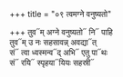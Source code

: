 +++
title = "०९ त्वमग्ने वनुष्यतो"

+++
तुव᳓म् अग्ने वनुष्यतो᳓ नि᳓ पाहि  
तुव᳓म् उ नः सहसावन्न् अवद्या᳓त्  
सं᳓ त्वा ध्वस्मन्व᳓द् अभि᳓ एतु पा᳓थः  
सं᳓ रयि᳓ स्पृहया᳓यियः सहस्री᳓